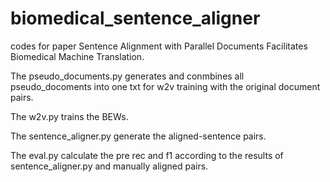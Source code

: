 # biomedical_sentence_aligner
 
codes for paper Sentence Alignment with Parallel Documents Facilitates Biomedical Machine Translation.

The pseudo_documents.py generates and conmbines all pseudo_docoments into one txt for w2v training with the original document pairs.

The w2v.py trains the BEWs.

The sentence_aligner.py generate the aligned-sentence pairs.

The eval.py calculate the pre rec and f1 according to the results of sentence_aligner.py and manually aligned pairs.
